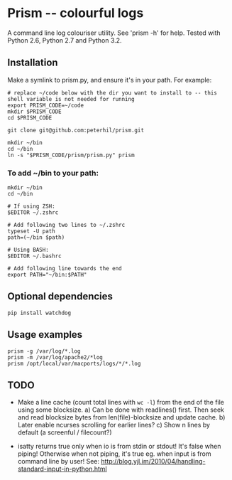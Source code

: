 # Prism -- colourful logs

A command line log colouriser utility. See 'prism -h' for help.
Tested with Python 2.6, Python 2.7 and Python 3.2.


## Installation


Make a symlink to prism.py, and ensure it's in your path. For example:

    # replace ~/code below with the dir you want to install to -- this shell variable is not needed for running
    export PRISM_CODE=~/code
    mkdir $PRISM_CODE
    cd $PRISM_CODE

    git clone git@github.com:peterhil/prism.git

    mkdir ~/bin
    cd ~/bin
    ln -s "$PRISM_CODE/prism/prism.py" prism


### To add ~/bin to your path:

    mkdir ~/bin
    cd ~/bin

    # If using ZSH:
    $EDITOR ~/.zshrc

    # Add following two lines to ~/.zshrc
    typeset -U path
    path=(~/bin $path)

    # Using BASH:
    $EDITOR ~/.bashrc

    # Add following line towards the end
    export PATH="~/bin:$PATH"


## Optional dependencies

    pip install watchdog


## Usage examples

    prism -g /var/log/*.log
    prism -m /var/log/apache2/*log
    prism /opt/local/var/macports/logs/*/*.log


## TODO

- Make a line cache (count total lines with `wc -l`) from the end of the file using some blocksize.
  a) Can be done with readlines() first. Then seek and read blocksize bytes from len(file)-blocksize and update cache.
  b) Later enable ncurses scrolling for earlier lines?
  c) Show n lines by default (a screenful / filecount?)

- isatty returns true only when io is from stdin or stdout!
  It's false when piping! Otherwise when not piping, it's true eg. when input is from command line by user!
  See: http://blog.yjl.im/2010/04/handling-standard-input-in-python.html
